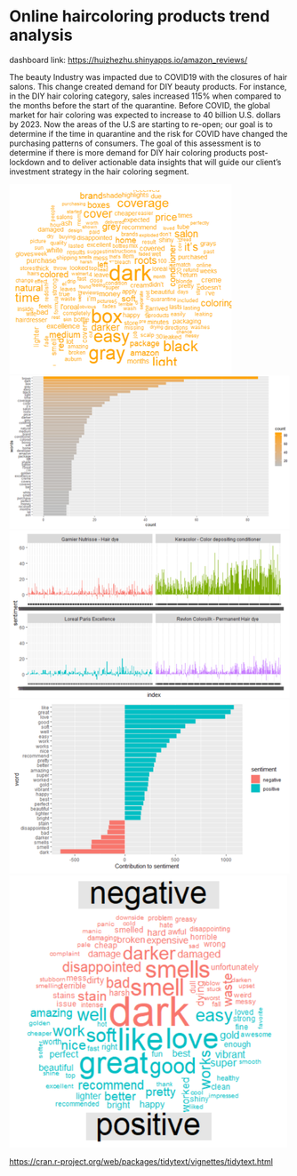 # Online haircoloring products trend analysis

dashboard link: https://huizhezhu.shinyapps.io/amazon_reviews/

The beauty Industry was impacted due to COVID19 with the closures of hair salons. This change created demand for DIY beauty products. For instance, in the DIY hair coloring category, sales increased 115% when compared to the months before the start of the quarantine. Before COVID, the global market for hair coloring was expected to increase to 40 billion U.S. dollars by 2023. Now the areas of the U.S are starting to re-open; our goal is to determine if the time in quarantine and the risk for COVID have changed the purchasing patterns of consumers. The goal of this assessment is to determine if there is more demand for DIY hair coloring products post-lockdown and to deliver actionable data insights that will guide our client’s investment strategy in the hair coloring segment. 

<img src="graph/keyword1.png" alt="sentiment plot" width="400"/>

<img src="graph/keyword2.png" alt="sentiment plot" width="700"/>

<img src="graph/sentiment plot.png" alt="sentiment plot" width="700"/>

<img src="graph/Most common positive and negative words.png" alt="words" width="700"/>

<img src="graph/wordcloud.png" alt="wordcloud" width="500"/>


https://cran.r-project.org/web/packages/tidytext/vignettes/tidytext.html

